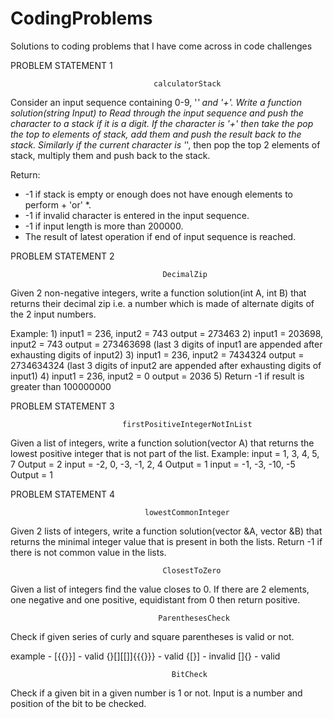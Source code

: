 # CodingProblems
Solutions to coding problems that I have come across in code challenges


PROBLEM STATEMENT 1

                                    calculatorStack
 
 Consider an input sequence containing 0-9, '*' and '+'. Write a function solution(string Input)
 to Read through the input sequence and push the character to a stack if it is a digit. If
 the character is '+' then take the pop the top to elements of stack, add them and push the
 result back to the stack. Similarly if the current character is '*', then pop the top 2 elements
 of stack, multiply them and push back to the stack.
 
 Return:
 * -1 if stack is empty or enough does not have enough elements to perform + 'or' *.
 * -1 if invalid character is entered in the input sequence.
 * -1 if input length is more than 200000.
 * The result of latest operation if end of input sequence is reached.
 
 
PROBLEM STATEMENT 2

                                      DecimalZip
 
 Given 2 non-negative integers, write a function solution(int A, int B) that returns their
 decimal zip i.e. a number which is made of alternate digits of the 2 input numbers.
 
 Example:
 		1)	input1 = 236, input2 = 743
   			output = 273463
 		2)	input1 = 203698, input2 = 743
   			output = 273463698 (last 3 digits of input1 are appended after exhausting digits of input2)
 		3) 	input1 = 236, input2 = 7434324
   			output = 2734634324 (last 3 digits of input2 are appended after exhausting digits of input1)
 		4)	input1 = 236, input2 = 0
   			output = 2036
 		5)	Return -1 if result is greater than 100000000


PROBLEM STATEMENT 3

                             firstPositiveIntegerNotInList
 
 Given a list of integers, write a function solution(vector<int> A) that
 returns the lowest positive integer that is not part of the list.
 Example:	input = 1, 3, 4, 5, 7			    Output = 2 
  			     input = -2, 0, -3, -1, 2, 4		Output = 1
 	 		     input = -1, -3, -10, -5			  Output = 1
 
  
PROBLEM STATEMENT 4

                                  lowestCommonInteger
 
 Given 2 lists of integers, write a function solution(vector<int> &A, vector<int> &B)
 that returns the minimal integer value that is present in both the lists. Return -1
 if there is not common value in the lists.


                                      ClosestToZero
 Given a list of integers find the value closes to 0. If there are 2 elements, one
 negative and one positive, equidistant from 0 then return positive.
 
                                     ParenthesesCheck
Check if given series of curly and square parentheses is valid or not.

example - 
[{{}}] - valid
{}[][[]]{{{}}} - valid
{[}] - invalid
[]{} - valid

                                        BitCheck
Check if a given bit in a given number is 1 or not. Input is a number and position of the bit to be checked.
